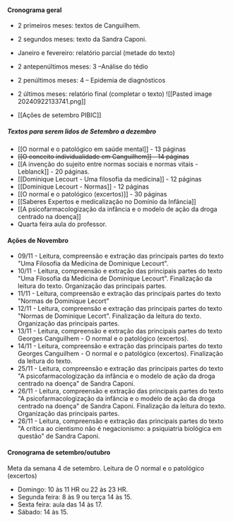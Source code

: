#### Cronograma geral 
- 2 primeiros meses: textos de Canguilhem. 
- 2 segundos meses: texto da Sandra Caponi. 
- Janeiro e fevereiro: relatório parcial (metade do texto)
- 2 antepenúltimos meses: 3 –Análise do tédio
- 2 penúltimos meses: 4 – Epidemia de diagnósticos 
- 2 últimos meses: relatório final (completar o texto)
![[Pasted image 20240922133741.png]]

- [[Ações de setembro PIBIC]]
##### Textos para serem lidos de Setembro a dezembro
- [[O normal e o patológico em saúde mental]] - 13 páginas
- ~~[[O conceito individualidade em Canguilhem]] - 14 páginas~~
- [[A invenção do sujeito entre normas sociais e normas vitais - Leblanck]] - 20 páginas. 
- [[Dominique Lecourt - Uma filosofia da medicina]] - 12 páginas
- [[Dominique Lecourt - Normas]] - 12 páginas
- [[O normal e o patológico (excertos)]] - 30 páginas
- [[Saberes Expertos e medicalização no Domínio da Infância]]
- [[A psicofarmacologização da infância e o modelo de ação da droga centrado na doença]]
- Quarta feira aula do professor. 
#### Ações de Novembro
- 09/11 - Leitura, compreensão e extração das principais partes do texto "Uma Filosofia da Medicina de Dominique Lecourt".
- 10/11 - Leitura, compreensão e extração das principais partes do texto "Uma Filosofia da Medicina de Dominique Lecourt". Finalização da leitura do texto. Organização das principais partes. 
- 11/11 - Leitura, compreensão e extração das principais partes do texto "Normas de Dominique Lecort"
- 12/11 - Leitura, compreensão e extração das principais partes do texto "Normas de Dominique Lecort". Finalização da leitura do texto. Organização das principais partes. 
- 13/11 - Leitura, compreensão e extração das principais partes do texto Georges Canguilhem - O normal e o patológico (excertos).
- 14/11 - Leitura, compreensão e extração das principais partes do texto Georges Canguilhem - O normal e o patológico (excertos). Finalização da leitura do texto.
- 25/11 - Leitura, compreensão e extração das principais partes do texto "A psicofarmacologização da infância e o modelo de ação da droga centrado na doença" de Sandra Caponi.
- 26/11 - Leitura, compreensão e extração das principais partes do texto "A psicofarmacologização da infância e o modelo de ação da droga centrado na doença" de Sandra Caponi. Finalização da leitura do texto. Organização das principais partes. 
- 26/11 - Leitura, compreensão e extração das principais partes do texto "A crítica ao cientismo não é negacionismo: a psiquiatria biológica em questão" de Sandra Caponi.
#### Cronograma de setembro/outubro
Meta da semana 4 de setembro. 
Leitura de O normal e o patológico (excertos)
- Domingo: 10 às 11 HR ou 22 às 23 HR. 
- Segunda feira: 8 às 9 ou terça 14 às 15. 
- Sexta feira: aula das 14 às 17. 
- Sábado: 14 às 15. 